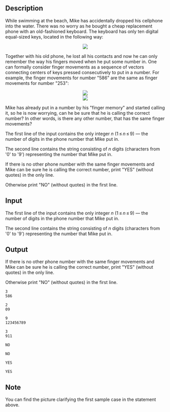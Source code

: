 ## Description

<div><p>While swimming at the beach, Mike has accidentally dropped his cellphone into the water. There was no worry as he bought a cheap replacement phone with an old-fashioned keyboard. The keyboard has only ten digital equal-sized keys, located in the following way:</p><center> <img align="middle" class="tex-formula" src="file://RdSKPLeo.png" style="max-width: 100.0%;max-height: 100.0%;"> </center><p>Together with his old phone, he lost all his contacts and now he can only remember the way his fingers moved when he put some number in. One can formally consider <span class="tex-font-style-it">finger movements</span> as a sequence of vectors connecting centers of keys pressed consecutively to put in a number. For example, the finger movements for number "586" are the same as finger movements for number "253":</p><center> <img class="tex-graphics" src="file://qDftKLmj.png" style="max-width: 100.0%;max-height: 100.0%;"> </center><center> <img class="tex-graphics" src="file://nAqxfLIX.png" style="max-width: 100.0%;max-height: 100.0%;"> </center><p>Mike has already put in a number by his "finger memory" and started calling it, so he is now worrying, can he be sure that he is calling the correct number? In other words, is there any other number, that has the same finger movements?</p></div><div class="input-specification"><p>The first line of the input contains the only integer <span class="tex-span"><i>n</i></span> (<span class="tex-span">1 ≤ <i>n</i> ≤ 9</span>)&nbsp;— the number of digits in the phone number that Mike put in.</p><p>The second line contains the string consisting of <span class="tex-span"><i>n</i></span> digits (characters from '<span class="tex-font-style-tt">0</span>' to '<span class="tex-font-style-tt">9</span>') representing the number that Mike put in.</p></div><div class="output-specification"><p>If there is no other phone number with the same finger movements and Mike can be sure he is calling the correct number, print "<span class="tex-font-style-tt">YES</span>" (without quotes) in the only line.</p><p>Otherwise print "<span class="tex-font-style-tt">NO</span>" (without quotes) in the first line.</p></div>

## Input

<p>The first line of the input contains the only integer <span class="tex-span"><i>n</i></span> (<span class="tex-span">1 ≤ <i>n</i> ≤ 9</span>)&nbsp;— the number of digits in the phone number that Mike put in.</p><p>The second line contains the string consisting of <span class="tex-span"><i>n</i></span> digits (characters from '<span class="tex-font-style-tt">0</span>' to '<span class="tex-font-style-tt">9</span>') representing the number that Mike put in.</p>

## Output

<p>If there is no other phone number with the same finger movements and Mike can be sure he is calling the correct number, print "<span class="tex-font-style-tt">YES</span>" (without quotes) in the only line.</p><p>Otherwise print "<span class="tex-font-style-tt">NO</span>" (without quotes) in the first line.</p>





```input1
3
586

```




```input2
2
09

```




```input3
9
123456789

```




```input4
3
911

```




```output1
NO

```




```output2
NO

```




```output3
YES

```




```output4
YES

```



## Note

<p>You can find the picture clarifying the first sample case in the statement above.</p>
